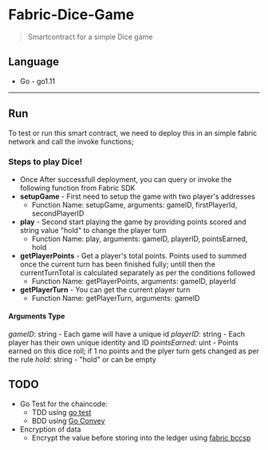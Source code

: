 # Fabric-Dice-Game #
> Smartcontract for a simple Dice game

## Language ##
* Go - go1.11

---

## Run ##
To test or run this smart contract, we need to deploy this in an simple fabric network and call the invoke functions;

### Steps to play Dice! ###
* Once After successfull deployment, you can query or invoke the following function from Fabric SDK
* __setupGame__ - First need to setup the game with two player's addresses
  * Function Name: setupGame, arguments: gameID, firstPlayerId, secondPlayerID
* __play__ - Second start playing the game by providing points scored and string value "hold" to change the player turn
  * Function Name: play, arguments: gameID, playerID, pointsEarned, hold
* __getPlayerPoints__ - Get a player's total points. Points used to summed once the current turn has been finished fully; untill then the currentTurnTotal is calculated separately as per the conditions followed 
  * Function Name: getPlayerPoints, arguments: gameID, playerId
* __getPlayerTurn__ - You can get the current player turn
  * Function Name: getPlayerTurn, arguments: gameID

#### Arguments Type ####
_gameID_: string - Each game will have a unique id
_playerID_: string - Each player has their own unique identity and ID
_pointsEarned_: uint - Points earned on this dice roll; if 1 no points and the plyer turn gets changed as per the rule
_hold_: string - "hold" or can be empty

## TODO ##
* Go Test for the chaincode:
  * TDD using [go test](https://golang.org/pkg/testing/ "godoc - golang testing")
  * BDD using [Go Convey](http://goconvey.co/, "GoConvey - Go behavioral Tests")
* Encryption of data
  * Encrypt the value before storing into the ledger using [fabric bccsp](https://godoc.org/github.com/hyperledger/fabric/bccsp)